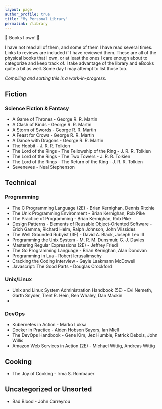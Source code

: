 ```yaml
---
layout: page
author_profile: true
title: "My Personal Library"
permalink: /library
---
```


:book: Books I own! :book:

I have not read all of them, and some of them I have read several times. Links
to reviews are included if I have reviewed them. These are all of the physical
books that I own, or at least the ones I care enough about to categorize and
keep track of. I take advantage of the library and eBooks quite a bit as well.
Some day I may attempt to list those too.


*Compiling and sorting this is a work-in-progress.*

## Fiction

### Science Fiction & Fantasy
- A Game of Thrones - George R. R. Martin
- A Clash of Kinds - George R. R. Martin
- A Storm of Swords - George R. R. Martin
- A Feast for Crows - George R. R. Martin
- A Dance with Dragons - George R. R. Martin
- The Hobbit - J. R. R. Tolkien
- The Lord of the Rings - The Fellowship of the Ring - J. R. R. Tolkien
- The Lord of the Rings - The Two Towers - J. R. R. Tolkien
- The Lord of the Rings - The Return of the King - J. R. R. Tolkien
- Seveneves - Neal Stephenson

## Technical

### Programming

- The C Programming Language (2E) - Brian Kernighan, Dennis Ritchie
- The Unix Programming Environment - Brian Kernighan, Rob Pike
- The Practice of Programming - Brian Kernighan, Rob Pike
- Design Patterns - Elements of Reusable Object-Oriented Software - Erich
  Gamma, Richard Helm, Ralph Johnson, John Vlissides
- The Well Grounded Rubyist (3E) - David A. Black, Joseph Leo III
- Programming the Unix System - M. R. M. Dunsmuir, G. J. Davies
- Mastering Regular Expressions (2E) - Jeffrey Friedl
- The Go Programming Language - Brian Kernighan, Alan Donovan
- Programming in Lua - Robert lerusalimschy
- Cracking the Coding Interview - Gayle Laakmann McDowell
- Javascript: The Good Parts - Douglas Crockford

### Unix/Linux

- Unix and Linux System Administration Handbook (5E) - Evi Nemeth, Garth
  Snyder, Trent R. Hein, Ben Whaley, Dan Mackin
-

### DevOps

- Kubernetes in Action - Marko Luksa
- Docker in Practice - Aiden Hobson Sayers, Ian Miell
- The DevOps Handbook - Gene Kim, Jez Humble, Patrick Debois, John Willis
- Amazon Web Services in Action (2E) - Michael Wittig, Andreas Wittig

## Cooking

- The Joy of Cooking - Irma S. Rombauer

## Uncategorized or Unsorted

- Bad Blood - John Carreyrou
